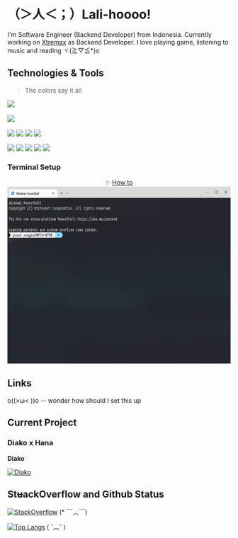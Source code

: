 # （＞人＜；）Lali-hoooo!
I'm Software Engineer (Backend Developer) from Indonesia. Currently working on [Xtremax](https://xtremax.com/) as Backend Developer. I love playing game, listening to music and reading ヾ(≧▽≦*)o

## Technologies & Tools

> The colors say it all

![](https://img.shields.io/badge/OS-Windows%20+%20WSL-informational?style=flat&logo=windows&logoColor=white&color=green)

![](https://img.shields.io/badge/Editor-Visual%20Studio%20+%20Visual%20Studio%20Code-informational?style=flat&logo=visual%20studio&logoColor=white&color=green)

![](https://img.shields.io/badge/Code-C%23-informational?style=flat&logo=C%20Sharp&logoColor=white&color=green)
![](https://img.shields.io/badge/Code-Go-informational?style=flat&logo=go&logoColor=white&color=green)
![](https://img.shields.io/badge/Code-Java-informational?style=flat&logo=Apache%20NetBeans%20IDE&logoColor=white&color=red)
![](https://img.shields.io/badge/Code-PHP-informational?style=flat&logo=php&logoColor=white&color=red)

![](https://img.shields.io/badge/Tools-SQL%20Server-informational?style=flat&logo=postgresql&logoColor=white&color=green)
![](https://img.shields.io/badge/Tools-MySQL-informational?style=flat&logo=MySQL&logoColor=white&color=green)
![](https://img.shields.io/badge/Tools-PostgreSQL-informational?style=flat&logo=Microsoft%20SQL%20Server&logoColor=white&color=green)
![](https://img.shields.io/badge/Tools-Docker%20+%20Kubernetes-informational?style=flat&logo=Microsoft%20SQL%20Server&logoColor=white&color=red)
![](https://img.shields.io/badge/Tools-AWS-informational?style=flat&logo=Amazon%20AWS&logoColor=white&color=red)

### Terminal Setup

<p align="center">
  ✨ <a href="https://github.com/cuppyzh/cuppyzh/blob/master/TerminalSetup.md">How to</a><br />
  <img src="https://github.com/cuppyzh/cuppyzh/blob/master/assets/Terminal.png" height="400px"/>
</p>

## Links

o((>ω< ))o -- wonder how should I set this up

## Current Project

### Diako x Hana

**Diako**

[![Diako](https://github-readme-stats.vercel.app/api/pin/?username=cuppyzh&repo=DalamudPlugin-Diako)](https://github.com/cuppyzh/DalamudPlugin-Diako)

##  St~~u~~ackOverflow and Github Status

[![StackOverflow](https://github-readme-stackoverflow.vercel.app/?userID=11335853&title_color=fff&icon_color=79ff97&text_color=9f9f9f&bg_color=151515)](https://stackoverflow.com/users/11335853/cuppyzh) (* ￣︿￣)

[![Top Langs](https://github-readme-stats-khaki-gamma.vercel.app/api/top-langs/?username=cuppyzh&layout=compact&langs_count=8&exclude_repo=bingode,github-readme-stats&card_width=277)](https://github.com/anuraghazra/github-readme-stats) ( ˘︹˘ )

<!--


[![Top Langs](https://github-readme-stats-khaki-gamma.vercel.app/api/top-langs/?username=cuppyzh&layout=compact&langs_count=8&exclude_repo=bingode,github-readme-stats&card_width=277&title_color=fff&icon_color=79ff97&text_color=9f9f9f&bg_color=151515)](https://github.com/anuraghazra/github-readme-stats)

**cuppyzh/cuppyzh** is a ✨ _special_ ✨ repository because its `README.md` (this file) appears on your GitHub profile.

Here are some ideas to get you started:

- 🔭 I’m currently working on ...
- 🌱 I’m currently learning ...
- 👯 I’m looking to collaborate on ...
- 🤔 I’m looking for help with ...
- 💬 Ask me about ...
- 📫 How to reach me: ...
- 😄 Pronouns: ...
- ⚡ Fun fact: ...
-->
